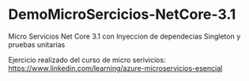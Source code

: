 # DemoMicroSercicios-NetCore-3.1
Micro Servicios Net Core 3.1 con Inyeccion de dependecias Singleton y pruebas unitarias

Ejercicio realizado del curso de micro serivicios: https://www.linkedin.com/learning/azure-microservicios-esencial
